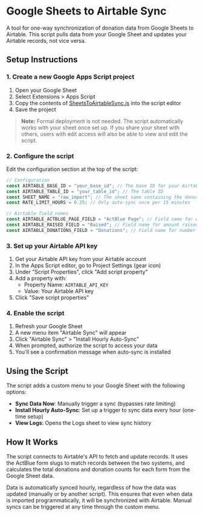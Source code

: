# Google Sheets to Airtable Sync

A tool for one-way synchronization of donation data from Google Sheets to Airtable. This script pulls data from your Google Sheet and updates your Airtable records, not vice versa.

## Setup Instructions

### 1. Create a new Google Apps Script project

1. Open your Google Sheet
2. Select Extensions > Apps Script
3. Copy the contents of [SheetsToAirtableSync.js](SheetsToAirtableSync.js) into the script editor
4. Save the project

> **Note:** Formal deployment is not needed. The script automatically works with your sheet once set up. If you share your sheet with others, users with edit access will also be able to view and edit the script.

### 2. Configure the script

Edit the configuration section at the top of the script:

```javascript
// Configuration
const AIRTABLE_BASE_ID = "your_base_id"; // The base ID for your Airtable
const AIRTABLE_TABLE_ID = "your_table_id"; // The table ID
const SHEET_NAME = "raw_import"; // The sheet name containing the donor data
const RATE_LIMIT_HOURS = 0.25; // Only auto-sync once per 15 minutes

// Airtable field names
const AIRTABLE_ACTBLUE_PAGE_FIELD = "ActBlue Page"; // Field name for ActBlue page URL
const AIRTABLE_RAISED_FIELD = "Raised"; // Field name for amount raised
const AIRTABLE_DONATIONS_FIELD = "Donations"; // Field name for number of donations
```

### 3. Set up your Airtable API key

1. Get your Airtable API key from your Airtable account
2. In the Apps Script editor, go to Project Settings (gear icon)
3. Under "Script Properties", click "Add script property"
4. Add a property with:
   - Property Name: `AIRTABLE_API_KEY`
   - Value: Your Airtable API key
5. Click "Save script properties"

### 4. Enable the script

1. Refresh your Google Sheet
2. A new menu item "Airtable Sync" will appear
3. Click "Airtable Sync" > "Install Hourly Auto-Sync"
4. When prompted, authorize the script to access your data
5. You'll see a confirmation message when auto-sync is installed

## Using the Script

The script adds a custom menu to your Google Sheet with the following options:

- **Sync Data Now**: Manually trigger a sync (bypasses rate limiting)
- **Install Hourly Auto-Sync**: Set up a trigger to sync data every hour (one-time setup)
- **View Logs**: Opens the Logs sheet to view sync history

## How It Works

The script connects to Airtable's API to fetch and update records. It uses the ActBlue form slugs to match records between the two systems, and calculates the total donations and donation counts for each form from the Google Sheet data.

Data is automatically synced hourly, regardless of how the data was updated (manually or by another script). This ensures that even when data is imported programmatically, it will be synchronized with Airtable. Manual syncs can be triggered at any time through the custom menu. 